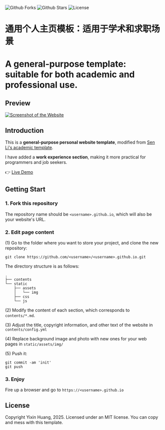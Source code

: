 ![Github Forks](https://img.shields.io/github/forks/Yixin0313/Yixin0313.github.io?style=flat)
![Github Stars](https://img.shields.io/github/stars/Yixin0313/Yixin0313.github.io?style=flat)
![License](https://img.shields.io/github/license/Yixin0313/Yixin0313.github.io)

# 通用个人主页模板：适用于学术和求职场景
# A general-purpose template: suitable for both academic and professional use.

## Preview
[![Screenshot of the Website](https://raw.githubusercontent.com/Yixin0313/Yixin0313.github.io/main/static/assets/img/screenshot_full.png)](https://yixin0313.github.io/)


## Introduction

This is a **general-purpose personal website template**, modified from [Sen Li's academic template](https://github.com/senli1073/senli1073.github.io).  

I have added a **work experience section**, making it more practical for programmers and job seekers.

👉 [Live Demo](https://yixin0313.github.io/)


## Getting Start
### 1. Fork this repository
The repository name should be `<username>.github.io`, which will also be your website's URL.


### 2. Edit page content

(1) Go to the folder where you want to store your project, and clone the new repository:
```
git clone https://github.com/<username>/<username>.github.io.git
```
The directory structure is as follows:

```.
.
├── contents
└── static
    ├── assets
    │   └── img
    ├── css
    └── js
```

(2) Modify the content of each section, which corresponds to `contents/*.md`.

(3) Adjust the title, copyright information, and other text of the website in `contents/config.yml`

(4) Replace background image and photo with new ones for your web pages in `static/assets/img/`

(5) Push it: 
```
git commit -am 'init'
git push
```


### 3. Enjoy

Fire up a browser and go to `https://<username>.github.io`



## License

Copyright Yixin Huang, 2025. Licensed under an MIT license. You can copy and mess with this template.
